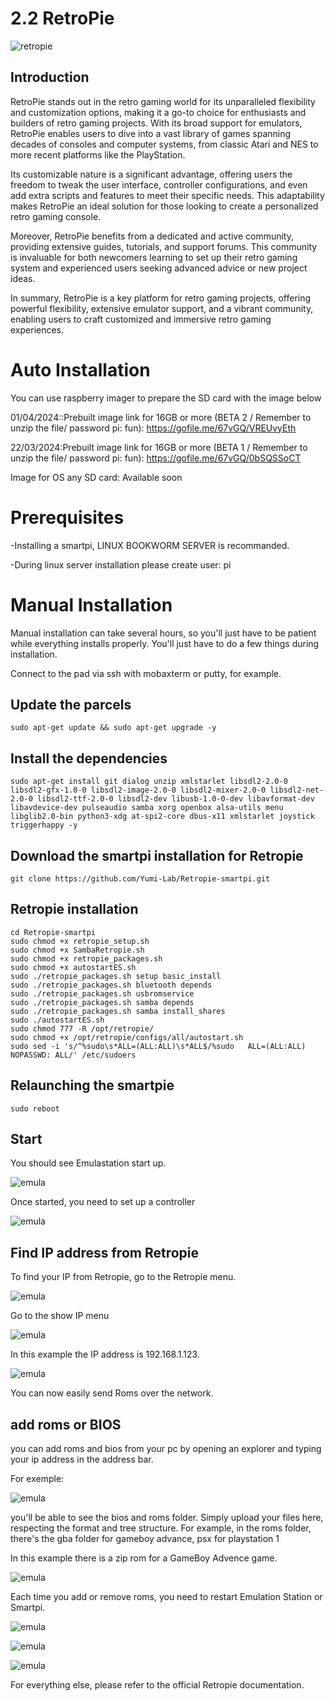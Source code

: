 # 2.2 RetroPie
![retropie](/img/SmartPi/Retro_Gaming/RetroPieWebsiteLogo.png)
## Introduction
RetroPie stands out in the retro gaming world for its unparalleled flexibility and customization options, making it a go-to choice for enthusiasts and builders of retro gaming projects. With its broad support for emulators, RetroPie enables users to dive into a vast library of games spanning decades of consoles and computer systems, from classic Atari and NES to more recent platforms like the PlayStation.

Its customizable nature is a significant advantage, offering users the freedom to tweak the user interface, controller configurations, and even add extra scripts and features to meet their specific needs. This adaptability makes RetroPie an ideal solution for those looking to create a personalized retro gaming console.

Moreover, RetroPie benefits from a dedicated and active community, providing extensive guides, tutorials, and support forums. This community is invaluable for both newcomers learning to set up their retro gaming system and experienced users seeking advanced advice or new project ideas.

In summary, RetroPie is a key platform for retro gaming projects, offering powerful flexibility, extensive emulator support, and a vibrant community, enabling users to craft customized and immersive retro gaming experiences.

# Auto Installation

You can use raspberry imager to prepare the SD card with the image below

01/04/2024::Prebuilt image link for 16GB or more (BETA 2 / Remember to unzip the file/ password pi: fun): https://gofile.me/67vGQ/VREUvyEth 

22/03/2024:Prebuilt image link for 16GB or more (BETA 1 / Remember to unzip the file/ password pi: fun): https://gofile.me/67vGQ/0bSQSSoCT

Image for OS any SD card: Available soon


# Prerequisites

-Installing a smartpi, LINUX BOOKWORM SERVER is recommanded.  

-During linux server installation please create user: pi 

# Manual Installation

Manual installation can take several hours, so you'll just have to be patient while everything installs properly. You'll just have to do a few things during installation.

Connect to the pad via ssh with mobaxterm or putty, for example.

## Update the parcels

```
sudo apt-get update && sudo apt-get upgrade -y
```

## Install the dependencies

```
sudo apt-get install git dialog unzip xmlstarlet libsdl2-2.0-0 libsdl2-gfx-1.0-0 libsdl2-image-2.0-0 libsdl2-mixer-2.0-0 libsdl2-net-2.0-0 libsdl2-ttf-2.0-0 libsdl2-dev libusb-1.0-0-dev libavformat-dev libavdevice-dev pulseaudio samba xorg openbox alsa-utils menu libglib2.0-bin python3-xdg at-spi2-core dbus-x11 xmlstarlet joystick triggerhappy -y
```

## Download the smartpi installation for Retropie

```
git clone https://github.com/Yumi-Lab/Retropie-smartpi.git
```

## Retropie installation

```
cd Retropie-smartpi
sudo chmod +x retropie_setup.sh
sudo chmod +x SambaRetropie.sh
sudo chmod +x retropie_packages.sh
sudo chmod +x autostartES.sh
sudo ./retropie_packages.sh setup basic_install
sudo ./retropie_packages.sh bluetooth depends
sudo ./retropie_packages.sh usbromservice
sudo ./retropie_packages.sh samba depends
sudo ./retropie_packages.sh samba install_shares
sudo ./autostartES.sh
sudo chmod 777 -R /opt/retropie/
sudo chmod +x /opt/retropie/configs/all/autostart.sh
sudo sed -i 's/^%sudo\s*ALL=(ALL:ALL)\s*ALL$/%sudo   ALL=(ALL:ALL) NOPASSWD: ALL/' /etc/sudoers

```

## Relaunching the smartpie

```
sudo reboot
```

## Start

You should see Emulastation start up.

![emula](/img/SmartPi/Retro_Gaming/bootemulastation.png)

Once started, you need to set up a controller

![emula](/img/SmartPi/Retro_Gaming/RetroPie-Reset-Controllers.png)


## Find IP address from Retropie

To find your IP from Retropie, go to the Retropie menu.

![emula](/img/SmartPi/Retro_Gaming/IP001.jpg)

Go to the show IP menu

![emula](/img/SmartPi/Retro_Gaming/IP002.jpg)

In this example the IP address is 192.168.1.123.

![emula](/img/SmartPi/Retro_Gaming/IP003.jpg)

You can now easily send Roms over the network.

## add roms or BIOS

you can add roms and bios from your pc by opening an explorer and typing your ip address in the address bar.

For exemple:

![emula](/img/SmartPi/Retro_Gaming/uncshare.png)

you'll be able to see the bios and roms folder. Simply upload your files here, respecting the format and tree structure.
For example, in the roms folder, there's the gba folder for gameboy advance, psx for playstation 1

In this example there is a zip rom for a GameBoy Advence game.

![emula](/img/SmartPi/Retro_Gaming/exemplegba.png)

Each time you add or remove roms, you need to restart Emulation Station or Smartpi.

![emula](/img/SmartPi/Retro_Gaming/gba1.jpg)

![emula](/img/SmartPi/Retro_Gaming/gba2.jpg)

![emula](/img/SmartPi/Retro_Gaming/gba3.jpg)


For everything else, please refer to the official Retropie documentation.


